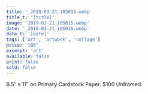 ```yaml
---
title: '_2019-03-21_105015.webp'
title_t: '[title]'
image: '2019-03-21_105015.webp'
date: '_2019-03-21_105015.webp'
date_t: '[date]'
tags: ['art', 'artwork', 'collage']
price: '100'
excerpt: 'art'
available: false
print: false
sold: false
---
```



8.5″ x 11″ on Primary Cardstock Paper.
$100 Unframed.
